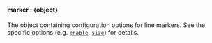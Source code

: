 #### **marker** : {object}



The object containing configuration options for line markers. See the specific options (e.g. [`enable`](#config_config.line.marker.enable), [`size`](#config_config.line.marker.size)) for details.



